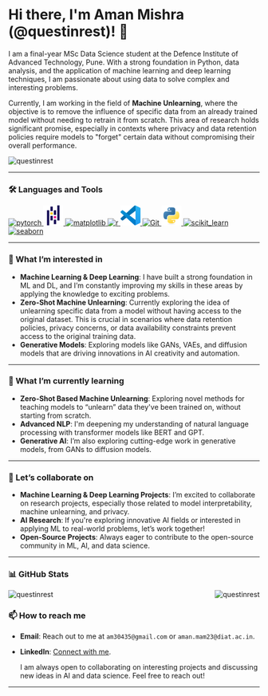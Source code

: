 # Hi there, I'm Aman Mishra (@questinrest)! 👋

I am a final-year MSc Data Science student at the Defence Institute of Advanced Technology, Pune. With a strong foundation in Python, data analysis, and the application of machine learning and deep learning techniques, I am passionate about using data to solve complex and interesting problems.

Currently, I am working in the field of **Machine Unlearning**, where the objective is to remove the influence of specific data from an already trained model without needing to retrain it from scratch. This area of research holds significant promise, especially in contexts where privacy and data retention policies require models to "forget" certain data without compromising their overall performance.

<p align="centre"> <img src="https://komarev.com/ghpvc/?username=questinrest&base=100&abbreviated=true&label=Profile%20views&color=red&style=plastic" alt="questinrest" /> </p>

---

### 🛠 Languages and Tools

<p align="left">
  <a href="https://pytorch.org/" target="_blank" rel="noreferrer"> 
    <img src="https://www.vectorlogo.zone/logos/pytorch/pytorch-icon.svg" alt="pytorch" width="40" height="40"/> 
  </a> 
  <a href="https://pandas.pydata.org/" target="_blank" rel="noreferrer"> 
    <img src="https://raw.githubusercontent.com/devicons/devicon/2ae2a900d2f041da66e950e4d48052658d850630/icons/pandas/pandas-original.svg" alt="pandas" width="40" height="40"/> 
  </a> 
  <a href="https://matplotlib.org/" target="_blank" rel="noreferrer"> 
    <img src="https://upload.wikimedia.org/wikipedia/commons/8/84/Matplotlib_icon.svg" alt="matplotlib" width="40" height="40"/> 
  </a> 
  <a href="https://www.r-project.org/" target="_blank" rel="noreferrer"> 
    <img src="https://www.vectorlogo.zone/logos/r-project/r-project-icon.svg" alt="r" width="40" height="40"/> 
  </a>
  <a href="https://code.visualstudio.com/" target="_blank" rel="noreferrer"> 
    <img src="https://raw.githubusercontent.com/devicons/devicon/master/icons/vscode/vscode-original.svg" alt="VS Code" width="40" height="40"/> 
  </a>
  <a href="https://git-scm.com/" target="_blank" rel="noreferrer"> 
    <img src="https://www.vectorlogo.zone/logos/git-scm/git-scm-icon.svg" alt="Git" width="40" height="40"/> 
  </a>
  <a href="https://www.python.org" target="_blank" rel="noreferrer"> 
    <img src="https://raw.githubusercontent.com/devicons/devicon/master/icons/python/python-original.svg" alt="python" width="40" height="40"/> 
  </a> 
  <a href="https://scikit-learn.org/" target="_blank" rel="noreferrer"> 
    <img src="https://upload.wikimedia.org/wikipedia/commons/0/05/Scikit_learn_logo_small.svg" alt="scikit_learn" width="40" height="40"/> 
  </a> 
  <a href="https://seaborn.pydata.org/" target="_blank" rel="noreferrer"> 
    <img src="https://seaborn.pydata.org/_images/logo-mark-lightbg.svg" alt="seaborn" width="40" height="40"/> 
  </a> 
</p>

---

### 👀 What I’m interested in

- **Machine Learning & Deep Learning**: I have built a strong foundation in ML and DL, and I’m constantly improving my skills in these areas by applying the knowledge to exciting problems.
- **Zero-Shot Machine Unlearning**: Currently exploring the idea of unlearning specific data from a model without having access to the original dataset. This is crucial in scenarios where data retention policies, privacy concerns, or data availability constraints prevent access to the original training data.
- **Generative Models**: Exploring models like GANs, VAEs, and diffusion models that are driving innovations in AI creativity and automation.

---

### 🌱 What I’m currently learning

- **Zero-Shot Based Machine Unlearning**: Exploring novel methods for teaching models to “unlearn” data they've been trained on, without starting from scratch.
- **Advanced NLP**: I'm deepening my understanding of natural language processing with transformer models like BERT and GPT.
- **Generative AI**: I’m also exploring cutting-edge work in generative models, from GANs to diffusion models.

---

### 💞️ Let’s collaborate on

- **Machine Learning & Deep Learning Projects**: I’m excited to collaborate on research projects, especially those related to model interpretability, machine unlearning, and privacy.
- **AI Research**: If you're exploring innovative AI fields or interested in applying ML to real-world problems, let’s work together!
- **Open-Source Projects**: Always eager to contribute to the open-source community in ML, AI, and data science.

---
### 📊 GitHub Stats

<p><img align="left" src="https://github-readme-stats.vercel.app/api/top-langs?username=questinrest&show_icons=true&locale=en&layout=compact" alt="questinrest" /></p>

<p>&nbsp;<img align="right" src="https://github-readme-stats.vercel.app/api?username=questinrest&show_icons=true&locale=en" alt="questinrest" /></p>






### 📫 How to reach me

- **Email**: Reach out to me at `am30435@gmail.com` or `aman.mam23@diat.ac.in`.
- **LinkedIn**: [Connect with me](https://www.linkedin.com/in/aman---mishra/).

  I am always open to collaborating on interesting projects and discussing new ideas in AI and data science. Feel free to reach out!

---


